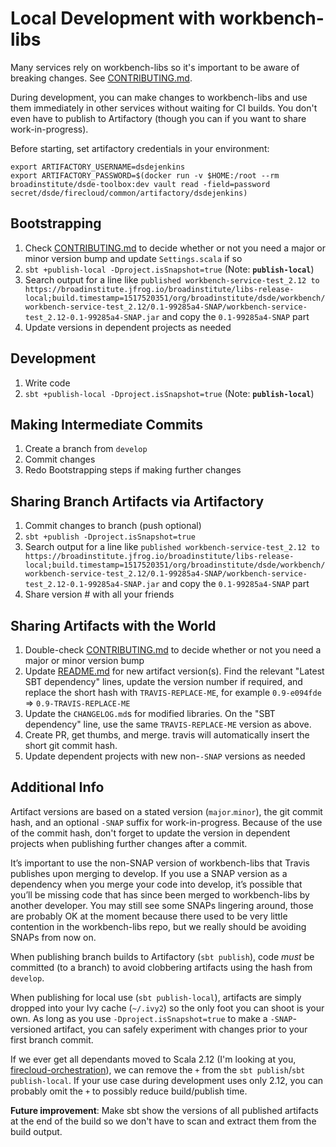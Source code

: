 # Local Development with workbench-libs

Many services rely on workbench-libs so it's important to be aware of breaking changes. See [CONTRIBUTING.md](CONTRIBUTING.md).

During development, you can make changes to workbench-libs and use them immediately in other services without waiting for CI builds. You don't even have to publish to Artifactory (though you can if you want to share work-in-progress).

Before starting, set artifactory credentials in your environment:

```
export ARTIFACTORY_USERNAME=dsdejenkins
export ARTIFACTORY_PASSWORD=$(docker run -v $HOME:/root --rm broadinstitute/dsde-toolbox:dev vault read -field=password secret/dsde/firecloud/common/artifactory/dsdejenkins)
```

## Bootstrapping

1. Check [CONTRIBUTING.md](CONTRIBUTING.md) to decide whether or not you need a major or minor version bump and update `Settings.scala` if so
1. `sbt +publish-local -Dproject.isSnapshot=true` (Note: **`publish-local`**)
1. Search output for a line like `published workbench-service-test_2.12 to https://broadinstitute.jfrog.io/broadinstitute/libs-release-local;build.timestamp=1517520351/org/broadinstitute/dsde/workbench/workbench-service-test_2.12/0.1-99285a4-SNAP/workbench-service-test_2.12-0.1-99285a4-SNAP.jar` and copy the `0.1-99285a4-SNAP` part
1. Update versions in dependent projects as needed

## Development

1. Write code
1. `sbt +publish-local -Dproject.isSnapshot=true` (Note: **`publish-local`**)

## Making Intermediate Commits

1. Create a branch from `develop`
1. Commit changes
1. Redo Bootstrapping steps if making further changes

## Sharing Branch Artifacts via Artifactory

1. Commit changes to branch (push optional)
1. `sbt +publish -Dproject.isSnapshot=true`
1. Search output for a line like `published workbench-service-test_2.12 to https://broadinstitute.jfrog.io/broadinstitute/libs-release-local;build.timestamp=1517520351/org/broadinstitute/dsde/workbench/workbench-service-test_2.12/0.1-99285a4-SNAP/workbench-service-test_2.12-0.1-99285a4-SNAP.jar` and copy the `0.1-99285a4-SNAP` part
1. Share version # with all your friends

## Sharing Artifacts with the World

1. Double-check [CONTRIBUTING.md](CONTRIBUTING.md) to decide whether or not you need a major or minor version bump
1. Update [README.md](README.md) for new artifact version(s). Find the relevant "Latest SBT dependency" lines, update the version number if required, and replace the short hash with `TRAVIS-REPLACE-ME`, for example `0.9-e094fde` => `0.9-TRAVIS-REPLACE-ME`
1. Update the `CHANGELOG.md`s for modified libraries. On the "SBT dependency" line, use the same `TRAVIS-REPLACE-ME` version as above.
1. Create PR, get thumbs, and merge. travis will automatically insert the short git commit hash.
1. Update dependent projects with new non-`-SNAP` versions as needed

## Additional Info

Artifact versions are based on a stated version (`major`.`minor`), the git commit hash, and an optional `-SNAP` suffix for work-in-progress. Because of the use of the commit hash, don't forget to update the version in dependent projects when publishing further changes after a commit.

It’s important to use the non-SNAP version of workbench-libs that Travis publishes upon merging to develop. If you use a SNAP version as a dependency when you merge your code into develop, it’s possible that you’ll be missing code that has since been merged to workbench-libs by another developer. You may still see some SNAPs lingering around, those are probably OK at the moment because there used to be very little contention in the workbench-libs repo, but we really should be avoiding SNAPs from now on.

When publishing branch builds to Artifactory (`sbt publish`), code _must_ be committed (to a branch) to avoid clobbering artifacts using the hash from `develop`.

When publishing for local use (`sbt publish-local`), artifacts are simply dropped into your Ivy cache (`~/.ivy2`) so the only foot you can shoot is your own. As long as you use `-Dproject.isSnapshot=true` to make a `-SNAP`-versioned artifact, you can safely experiment with changes prior to your first branch commit.

If we ever get all dependants moved to Scala 2.12 (I'm looking at you, [firecloud-orchestration](https://github.com/broadinstitute/firecloud-orchestration)), we can remove the `+` from the `sbt publish`/`sbt publish-local`. If your use case during development uses only 2.12, you can probably omit the `+` to possibly reduce build/publish time.

**Future improvement**: Make sbt show the versions of all published artifacts at the end of the build so we don't have to scan and extract them from the build output.